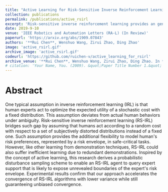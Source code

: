 ```yaml
---
title: "Active Learning for Risk-Sensitive Inverse Reinforcement Learning"
collection: publications
permalink: /publications/active_rsirl
excerpt: 'Risk-sensitive inverse reinforcement learning provides an general model to capture how human assess the distribution of a stochastic outcome when the true distribution is unknown (ambiguous). This work enables an RS-IRL learner to actively query expert demonstrations for faster risk envelope approximation.'
date: 2019-9-10
venue: 'IEEE Robotics and Automation Letters (RA-L) (In Review)'
paperurl: 'https://arxiv.org/abs/1909.07843'
authors: '**Rui Chen**, Wenshuo Wang, Zirui Zhao, Ding Zhao'
image: 'active_rsirl.gif'
archive_image: 'active_rsirl.gif'
codeurl: 'https://github.com/ruichen-v/active_learning_for_rsirl'
archive_venue: '**Rui Chen**, Wenshuo Wang, Zirui Zhao, Ding Zhao. In *IEEE Robotics and Automation Letters (RA-L) (In Review)*, 2019'
# citation: 'Your Name, You. (2009). &quot;Paper Title Number 1.&quot; <i>Journal 1</i>. 1(1).'
---
```

# Abstract
One typical assumption in inverse reinforcement learning (IRL) is that human experts act to optimize the expected utility of a stochastic cost with a fixed distribution. This assumption deviates from actual human behaviors under ambiguity. Risk-sensitive inverse reinforcement learning (RS-IRL) bridges such gap by assuming that humans act according to a random cost with respect to a set of subjectively distorted distributions instead of a fixed one. Such assumption provides the additional flexibility to model human's risk preferences, represented by a risk envelope, in safe-critical tasks. However, like other learning from demonstration techniques, RS-IRL could also suffer inefficient learning due to redundant demonstrations. Inspired by the concept of active learning, this research derives a probabilistic disturbance sampling scheme to enable an RS-IRL agent to query expert support that is likely to expose unrevealed boundaries of the expert's risk envelope. Experimental results confirm that our approach accelerates the convergence of RS-IRL algorithms with lower variance while still guaranteeing unbiased convergence.
 
<!-- [Download paper here](https://arxiv.org/abs/1909.07843) -->
